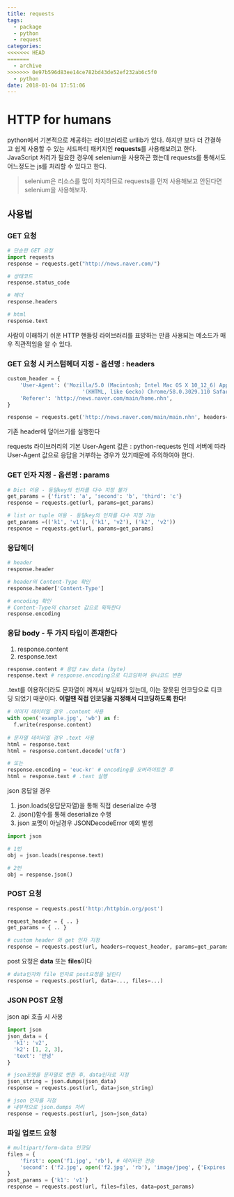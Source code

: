 ```yaml
---
title: requests
tags:
  - package
  - python
  - request
categories:
<<<<<<< HEAD
=======
  - archive
>>>>>>> 0e97b596d83ee14ce782bd43de52ef232ab6c5f0
  - python
date: 2018-01-04 17:51:06
---
```



# HTTP for humans
python에서 기본적으로 제공하는 라이브러리로 urllib가 있다. 하지만 보다 더 간결하고 쉽게 사용할 수 있는 서드파티 패키지인 **requests**를 사용해보려고 한다. JavaScript 처리가 필요한 경우에 selenium을 사용하곤 했는데 requests를 통해서도 어느정도는 js를 처리할 수 있다고 한다.

> selenium은 리소스를 많이 차지하므로 requests를 먼저 사용해보고 안된다면 selenium을 사용해보자.

## 사용법

### GET 요청

~~~python
# 단순한 GET 요청
import requests
response = requests.get("http://news.naver.com/")

# 상태코드
response.status_code

# 헤더
response.headers

# html
response.text
~~~

사람이 이해하기 쉬운 HTTP 핸들링 라이브러리를 표방하는 만큼 사용되는 메소드가 매우 직관적임을 알 수 있다.



### GET 요청 시 커스텀헤더 지정 - 옵션명 : **headers**

~~~python
custom_header = {
    'User-Agent': ('Mozilla/5.0 (Macintosh; Intel Mac OS X 10_12_6) AppleWebKit/537.36 '
						'(KHTML, like Gecko) Chrome/58.0.3029.110 Safari/537.36'),
  	'Referer': 'http://news.naver.com/main/home.nhn',
}

response = requests.get('http://news.naver.com/main/main.nhn', headers=custom_header)
~~~

기존 header에 덮어쓰기를 실행한다

requests 라이브러리의 기본 User-Agent 값은 : python-requests 인데 서버에 따라 User-Agent 값으로 응답을 거부하는 경우가 있기때문에 주의하여야 한다.



### GET 인자 지정 - 옵션명 : **params**

~~~python
# Dict 이용 - 동일key의 인자를 다수 지정 불가
get_params = {'first': 'a', 'second': 'b', 'third': 'c'}
response = requests.get(url, params=get_params)

# list or tuple 이용 - 동일key의 인자를 다수 지정 가능
get_params =(('k1', 'v1'), ('k1', 'v2'), ('k2', 'v2'))
response = requests.get(url, params=get_params)
~~~



### 응답헤더

~~~python
# header
response.header

# header의 Content-Type 확인
response.header['Content-Type']

# encoding 확인
# Content-Type의 charset 값으로 획득한다
response.encoding
~~~



### 응답 body - 두 가지 타입이 존재한다

1. response.content
2. response.text

~~~python
response.content # 응답 raw data (byte)
response.text # response.encoding으로 디코딩하여 유니코드 변환
~~~

.text를 이용하더라도 문자열이 깨져서 보일때가 있는데, 이는 잘못된 인코딩으로 디코딩 되었기 때문이다. 
**이럴땐 직접 인코딩을 지정해서 디코딩하도록 한다!**

~~~python
# 이미지 데이터일 경우 .content 사용
with open('example.jpg', 'wb') as f:
  f.write(response.content)
  
# 문자열 데이터일 경우 .text 사용
html = response.text
html = response.content.decode('utf8')

# 또는
response.encoding = 'euc-kr' # encoding을 오버라이트한 후
html = response.text # .text 실행
~~~

json 응답일 경우

1. json.loads(응답문자열)을 통해 직접 deserialize 수행
2. .json()함수를 통해 deserialize 수행
3. json 포멧이 아닐경우 JSONDecodeError 예외 발생

~~~python
import json

# 1번
obj = json.loads(response.text)

# 2번
obj = response.json()
~~~



### POST 요청

~~~python
response = requests.post('http:/httpbin.org/post')
~~~

~~~python
request_header = { .. }
get_params = { .. }

# custom header 와 get 인자 지정
response = requests.post(url, headers=request_header, params=get_params)
~~~

post 요청은 **data** 또는 **files**이다

~~~python
# data인자와 file 인자로 post요청을 날린다
response = requests.post(url, data=..., files=...)
~~~



### JSON POST 요청

json api 호출 시 사용

~~~python
import json
json_data = {
  'k1': 'v2', 
  'k2': [1, 2, 3], 
  'text': '안녕'
}

# json포멧을 문자열로 변환 후, data인자로 지정
json_string = json.dumps(json_data)
response = requests.post(url, data=json_string)

# json 인자를 지정
# 내부적으로 json.dumps 처리
response = requests.post(url, json=json_data)
~~~

 

### 파일 업로드 요청

~~~python
# multipart/form-data 인코딩
files = {
	'first': open('f1.jpg', 'rb'), # 데이터만 전송
    'second': ('f2.jpg', open('f2.jpg', 'rb'), 'image/jpeg', {'Expires': '0'}), # 추천
}
post_params = {'k1': 'v1'} 
response = requests.post(url, files=files, data=post_params)
~~~

